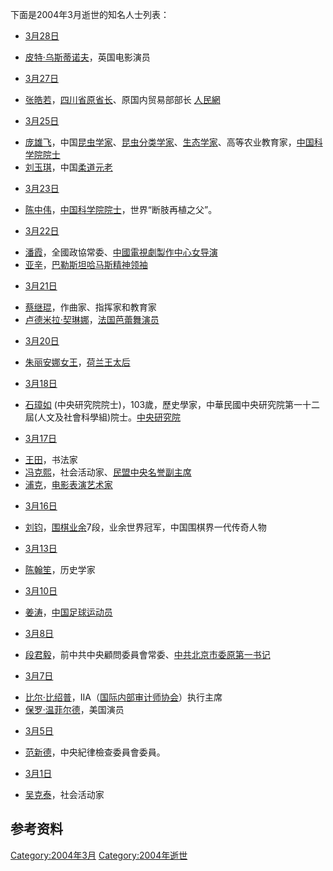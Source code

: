 <noinclude>

下面是2004年3月逝世的知名人士列表： </noinclude>

  - [3月28日](../Page/3月28日.md "wikilink")

<!-- end list -->

  - [皮特·乌斯蒂诺夫](../Page/皮特·乌斯蒂诺夫.md "wikilink")，英国电影演员

<!-- end list -->

  - [3月27日](../Page/3月27日.md "wikilink")

<!-- end list -->

  - [张皓若](../Page/张皓若.md "wikilink")，[四川省原省长](../Page/四川省.md "wikilink")、原国内贸易部部长
    [人民網](https://archive.is/20130101221758/http://www.people.com.cn/GB/shizheng/1026/2445122.html)

<!-- end list -->

  - [3月25日](../Page/3月25日.md "wikilink")

<!-- end list -->

  - [庞雄飞](../Page/庞雄飞.md "wikilink")，中国[昆虫学家](https://zh.wikipedia.org/wiki/昆虫学家 "wikilink")、[昆虫分类学家](https://zh.wikipedia.org/wiki/昆虫分类学家 "wikilink")、[生态学家](https://zh.wikipedia.org/wiki/生态学家 "wikilink")、高等农业教育家，[中国科学院院士](../Page/中国科学院院士.md "wikilink")
  - [刘玉琪](https://zh.wikipedia.org/wiki/刘玉琪 "wikilink")，中国[柔道元老](../Page/柔道.md "wikilink")

<!-- end list -->

  - [3月23日](../Page/3月23日.md "wikilink")

<!-- end list -->

  - [陈中伟](../Page/陈中伟.md "wikilink")，[中国科学院院士](../Page/中国科学院.md "wikilink")，世界“断肢再植之父”。

<!-- end list -->

  - [3月22日](../Page/3月22日.md "wikilink")

<!-- end list -->

  - [潘霞](https://zh.wikipedia.org/wiki/潘霞 "wikilink")，全國政協常委、[中國電視劇製作中心女导演](https://zh.wikipedia.org/wiki/中國電視劇製作中心 "wikilink")
  - [亚辛](https://zh.wikipedia.org/wiki/亚辛 "wikilink")，[巴勒斯坦](../Page/巴勒斯坦.md "wikilink")[哈马斯精神领袖](../Page/哈马斯.md "wikilink")

<!-- end list -->

  - [3月21日](../Page/3月21日.md "wikilink")

<!-- end list -->

  - [蔡继琨](../Page/蔡继琨.md "wikilink")，作曲家、指挥家和教育家
  - [卢德米拉·契琳娜](https://zh.wikipedia.org/wiki/卢德米拉·契琳娜 "wikilink")，[法国芭蕾舞演员](https://zh.wikipedia.org/wiki/法国 "wikilink")

<!-- end list -->

  - [3月20日](../Page/3月20日.md "wikilink")

<!-- end list -->

  - [朱丽安娜女王](../Page/朱丽安娜女王.md "wikilink")，[荷兰王太后](../Page/荷兰.md "wikilink")

<!-- end list -->

  - [3月18日](../Page/3月18日.md "wikilink")

<!-- end list -->

  - [石璋如](https://zh.wikipedia.org/wiki/石璋如 "wikilink")
    (中央研究院院士)，103歲，歷史學家，中華民國中央研究院第一十二屆(人文及社會科學組)院士。[中央研究院](https://academicians.sinica.edu.tw/index.php?func=1-D)

<!-- end list -->

  - [3月17日](../Page/3月17日.md "wikilink")

<!-- end list -->

  - [王田](https://zh.wikipedia.org/wiki/王田 "wikilink")，书法家
  - [冯克熙](https://zh.wikipedia.org/wiki/冯克熙 "wikilink")，社会活动家、[民盟中央名誉副主席](https://zh.wikipedia.org/wiki/民盟 "wikilink")
  - [浦克](https://zh.wikipedia.org/wiki/浦克 "wikilink")，[电影表演艺术家](../Page/电影.md "wikilink")

<!-- end list -->

  - [3月16日](../Page/3月16日.md "wikilink")

<!-- end list -->

  - [刘钧](https://zh.wikipedia.org/wiki/刘钧 "wikilink")，[围棋业余](../Page/围棋.md "wikilink")7段，业余世界冠军，中国围棋界一代传奇人物

<!-- end list -->

  - [3月13日](../Page/3月13日.md "wikilink")

<!-- end list -->

  - [陈翰笙](../Page/陈翰笙.md "wikilink")，历史学家

<!-- end list -->

  - [3月10日](../Page/3月10日.md "wikilink")

<!-- end list -->

  - [姜涛](https://zh.wikipedia.org/wiki/姜涛 "wikilink")，[中国足球运动员](https://zh.wikipedia.org/wiki/中国 "wikilink")

<!-- end list -->

  - [3月8日](../Page/3月8日.md "wikilink")

<!-- end list -->

  - [段君毅](../Page/段君毅.md "wikilink")，前中共中央顧問委員會常委、[中共](https://zh.wikipedia.org/wiki/中共 "wikilink")[北京市委原第一书记](../Page/北京市.md "wikilink")

<!-- end list -->

  - [3月7日](../Page/3月7日.md "wikilink")

<!-- end list -->

  - [比尔·比绍普](https://zh.wikipedia.org/wiki/比尔·比绍普 "wikilink")，IIA（[国际内部审计师协会](https://zh.wikipedia.org/wiki/国际内部审计师协会 "wikilink")）执行主席
  - [保罗·温菲尔德](https://zh.wikipedia.org/wiki/保罗·温菲尔德 "wikilink")，美国演员

<!-- end list -->

  - [3月5日](../Page/3月5日.md "wikilink")

<!-- end list -->

  - [范新德](https://zh.wikipedia.org/wiki/范新德 "wikilink")，中央紀律檢查委員會委員。

<!-- end list -->

  - [3月1日](../Page/3月1日.md "wikilink")

<!-- end list -->

  - [吴克泰](../Page/吴克泰.md "wikilink")，社会活动家

## 参考资料

[Category:2004年3月](https://zh.wikipedia.org/wiki/Category:2004年3月 "wikilink")
[Category:2004年逝世](https://zh.wikipedia.org/wiki/Category:2004年逝世 "wikilink")